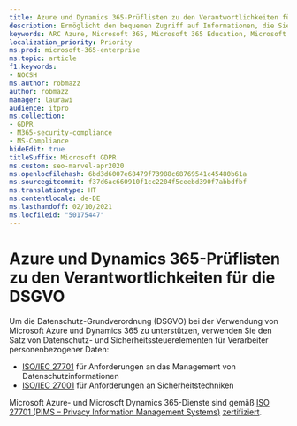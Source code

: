 ```yaml
---
title: Azure und Dynamics 365-Prüflisten zu den Verantwortlichkeiten für die DSGVO
description: Ermöglicht den bequemen Zugriff auf Informationen, die Sie bei Verwendung von Microsoft Azure zur Unterstützung der DSGVO unter Umständen benötigen.
keywords: ARC Azure, Microsoft 365, Microsoft 365 Education, Microsoft 365-Dokumentation, DSGVO
localization_priority: Priority
ms.prod: microsoft-365-enterprise
ms.topic: article
f1.keywords:
- NOCSH
ms.author: robmazz
author: robmazz
manager: laurawi
audience: itpro
ms.collection:
- GDPR
- M365-security-compliance
- MS-Compliance
hideEdit: true
titleSuffix: Microsoft GDPR
ms.custom: seo-marvel-apr2020
ms.openlocfilehash: 6bd3d6007e68479f73988c68769541c45480b61a
ms.sourcegitcommit: f37d6ac660910f1cc2204f5ceebd390f7abbdfbf
ms.translationtype: HT
ms.contentlocale: de-DE
ms.lasthandoff: 02/10/2021
ms.locfileid: "50175447"
---
```

# <a name="azure-and-dynamics-365-accountability-readiness-checklist-for-the-gdpr"></a>Azure und Dynamics 365-Prüflisten zu den Verantwortlichkeiten für die DSGVO

Um die Datenschutz-Grundverordnung (DSGVO) bei der Verwendung von Microsoft Azure und Dynamics 365 zu unterstützen, verwenden Sie den Satz von Datenschutz- und Sicherheitssteuerelementen für Verarbeiter personenbezogener Daten:

- [ISO/IEC 27701](https://shop.bsigroup.com/ProductDetail?pid=000000000030351736) für Anforderungen an das Management von Datenschutzinformationen
- [ISO/IEC 27001](https://shop.bsigroup.com/ProductDetail?pid=000000000030347472) für Anforderungen an Sicherheitstechniken

Microsoft Azure- und Microsoft Dynamics 365-Dienste sind gemäß [ISO 27701 (PIMS – Privacy Information Management Systems)](offering-iso-27701.md) [zertifiziert](https://servicetrust.microsoft.com/ViewPage/MSComplianceGuideV3?command=Download&downloadType=Document&downloadId=00af6c3e-7f3e-4e0d-8b0e-79f45ef2cef1&tab=7027ead0-3d6b-11e9-b9e1-290b1eb4cdeb&docTab=7027ead0-3d6b-11e9-b9e1-290b1eb4cdeb_ISO_Reports).
